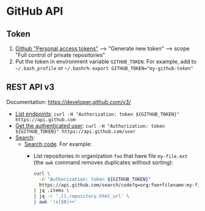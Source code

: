 # GitHub API

## Token

1. [Github "Personal access tokens"](https://github.com/settings/tokens) --> "Generate new token"
--> scope "Full control of private repositories"
1. Put the token in environment variable `GITHUB_TOKEN`. For example, add to `~/.bash_profile` or
`~/.bashrh`: `export GITHUB_TOKEN="my-github-token"`

## REST API v3

Documentation: <https://developer.github.com/v3/>

- [List endpoints](https://developer.github.com/v3/#root-endpoint): `curl -H "Authorization: token
${GITHUB_TOKEN}" https://api.github.com`
- [Get the authenticated user](https://developer.github.com/v3/users/#get-the-authenticated-user):
`curl -H "Authorization: token ${GITHUB_TOKEN}" https://api.github.com/user`
- [Search](https://developer.github.com/v3/search/):
  - [Search code](https://developer.github.com/v3/search/#search-code). For example:
    - List repositories in organization `foo` that have file `my-file.ext` (the `awk` command
    removes duplicates without sorting):

        ```sh
        curl \
          -H "Authorization: token ${GITHUB_TOKEN}"
          https://api.github.com/search/code?q=org:foo+filename:my-file.ext \
        | jq .items \
        | jq -r '.[].repository.html_url' \
        | awk '!x[$0]++'
        ```
